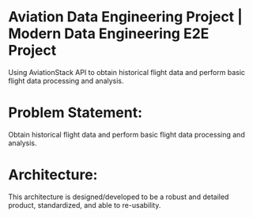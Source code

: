 # Aviation Data Engineering Project | Modern Data Engineering E2E Project
Using AviationStack API to obtain historical flight data and perform basic flight data processing and analysis.

# Problem Statement:
Obtain historical flight data and perform basic flight data processing and analysis.

# Architecture:
This architecture is designed/developed to be a robust and detailed product, standardized, and able to re-usability.





